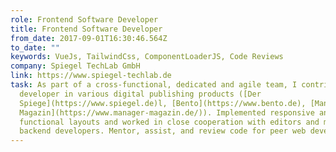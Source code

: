 ```yaml
---
role: Frontend Software Developer
title: Frontend Software Developer
from_date: 2017-09-01T16:30:46.564Z
to_date: ""
keywords: VueJs, TailwindCss, ComponentLoaderJS, Code Reviews
company: Spiegel TechLab GmbH
link: https://www.spiegel-techlab.de
task: As part of a cross-functional, dedicated and agile team, I contribute as
  developer in various digital publishing products ([Der
  Spiege](https://www.spiegel.de)l, [Bento](https://www.bento.de), [Manager
  Magazin](https://www.manager-magazin.de/)). Implemented responsive and
  functional layouts and worked in close cooperation with editors and mobile and
  backend developers. Mentor, assist, and review code for peer web developers.
---
```

